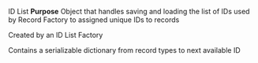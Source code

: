 ID List
**Purpose**
Object that handles saving and loading the list of IDs used by Record Factory to assigned unique IDs to records

Created by an ID List Factory

Contains a serializable dictionary from record types to next available ID
